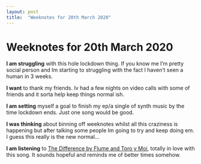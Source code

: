 ```yaml
---
layout: post
title:  "Weeknotes for 20th March 2020"
---
```


# Weeknotes for 20th March 2020


**I am struggling** with this hole lockdown thing. If you know me I’m pretty social person and Im starting to struggling with the fact I haven’t seen a human in 3 weeks.

**I want** to thank my friends. Iv had a few nights on video calls with some of friends and it sorta help keep things normal ish.

**I am setting** myself a goal to finish my ep/a single of synth music by the time lockdown ends. Just one song would be good.

**I was thinking** about binning off weeknotes whilst all this craziness is happening but after talking some people Im going to try and keep doing em. I guess this really is the new normal…

**I am listening** to [The Difference by Flume and Toro y Moi](https://open.spotify.com/album/3QgFzksD4J43TnGIJOOrRV?highlight=spotify:track:4nlvKIIetOWGIMyhjQXgOZ), totally in love with this song. It sounds hopeful and reminds me of better times somehow.
